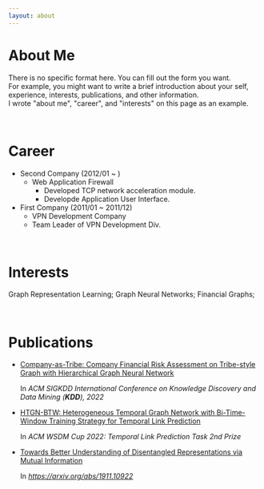 ```yaml
---
layout: about 
---
```


# About Me
There is no specific format here. You can fill out the form you want.  
For example, you might want to write a brief introduction about your self, experience, interests, publications, and other information.  
I wrote "about me", "career", and "interests" on this page as an example.  

<br/>

# Career
* Second Company (2012/01 ~ )
  * Web Application Firewall
    * Developed TCP network acceleration module.
    * Developde Application User Interface.
* First Company (2011/01 ~ 2011/12)
  * VPN Development Company
  * Team Leader of VPN Development Div.

<br/>

# Interests
Graph Representation Learning; Graph Neural Networks; Financial Graphs; 

<br/>

# Publications

* [Company-as-Tribe: Company Financial Risk Assessment on Tribe-style Graph with Hierarchical Graph Neural Network]() 

  In *ACM SIGKDD International Conference on Knowledge Discovery and Data Mining (**KDD**), 2022*

* [HTGN-BTW: Heterogeneous Temporal Graph Network with Bi-Time-Window Training Strategy for Temporal Link Prediction](https://arxiv.org/abs/2202.12713)

  In *ACM WSDM Cup 2022: Temporal Link Prediction Task 2nd Prize*

* [Towards Better Understanding of Disentangled Representations via Mutual Information](https://arxiv.org/abs/1911.10922)

  In *https://arxiv.org/abs/1911.10922*

